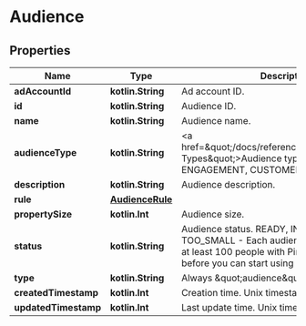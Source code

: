 
# Audience

## Properties
Name | Type | Description | Notes
------------ | ------------- | ------------- | -------------
**adAccountId** | **kotlin.String** | Ad account ID. |  [optional]
**id** | **kotlin.String** | Audience ID. |  [optional]
**name** | **kotlin.String** | Audience name. |  [optional]
**audienceType** | **kotlin.String** | &lt;a href&#x3D;\&quot;/docs/reference/glossary/#Audience Types\&quot;&gt;Audience types&lt;/a&gt;: ACTALIKE, ENGAGEMENT, CUSTOMER_LIST and VISITOR |  [optional]
**description** | **kotlin.String** | Audience description. |  [optional]
**rule** | [**AudienceRule**](AudienceRule.md) |  |  [optional]
**propertySize** | **kotlin.Int** | Audience size. |  [optional]
**status** | **kotlin.String** | Audience status. READY, INITIALIZING, TOO_SMALL - Each audience list needs to have at least 100 people with Pinterest accounts before you can start using it. |  [optional]
**type** | **kotlin.String** | Always \&quot;audience\&quot;. |  [optional]
**createdTimestamp** | **kotlin.Int** | Creation time. Unix timestamp in seconds. |  [optional]
**updatedTimestamp** | **kotlin.Int** | Last update time. Unix timestamp in seconds. |  [optional]



